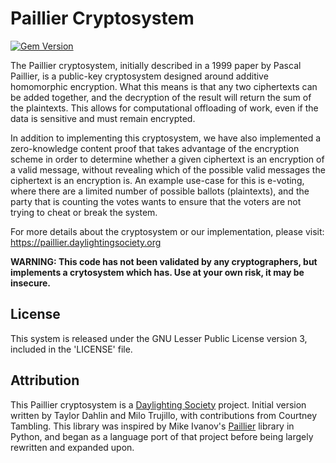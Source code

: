 # Paillier Cryptosystem

[![Gem Version](https://badge.fury.io/rb/paillier.svg)](https://badge.fury.io/rb/paillier)

The Paillier cryptosystem, initially described in a 1999 paper by Pascal Paillier, is a public-key cryptosystem designed around additive homomorphic encryption. What this means is that any two ciphertexts can be added together, and the decryption of the result will return the sum of the plaintexts. This allows for computational offloading of work, even if the data is sensitive and must remain encrypted. 

In addition to implementing this cryptosystem, we have also implemented a zero-knowledge content proof that takes advantage of the encryption scheme in order to determine whether a given ciphertext is an encryption of a valid message, without revealing which of the possible valid messages the ciphertext is an encryption is. An example use-case for this is e-voting, where there are a limited number of possible ballots (plaintexts), and the party that is counting the votes wants to ensure that the voters are not trying to cheat or break the system.

For more details about the cryptosystem or our implementation, please visit: https://paillier.daylightingsociety.org

**WARNING: This code has not been validated by any cryptographers, but implements a crytosystem which has. Use at your own risk, it may be insecure.**

## License

This system is released under the GNU Lesser Public License version 3, included in the 'LICENSE' file.

## Attribution

This Paillier cryptosystem is a [Daylighting Society](https://daylightingsociety.org) project. Initial version written by Taylor Dahlin and Milo Trujillo, with contributions from Courtney Tambling. This library was inspired by Mike Ivanov's [Paillier](https://github.com/mikeivanov/paillier) library in Python, and began as a language port of that project before being largely rewritten and expanded upon.
